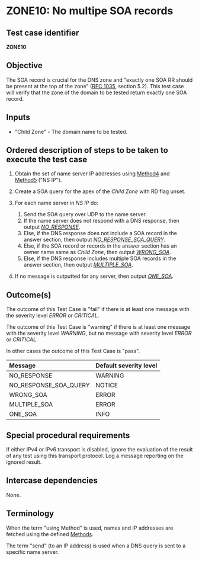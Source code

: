 # ZONE10: No multipe SOA records


## Test case identifier
**ZONE10**


## Objective

The SOA record is crucial for the DNS zone and "exactly one SOA RR should
be present at the top of the zone" ([RFC 1035][RFC 1035#5.2], section 5.2).
This test case will verify that the zone of the domain to be tested return
exactly one SOA record.


## Inputs

* "Child Zone" - The domain name to be tested.


## Ordered description of steps to be taken to execute the test case

1. Obtain the set of name server IP addresses using [Method4] and [Method5]
   ("NS IP").

2. Create a SOA query for the apex of the *Child Zone* with RD flag unset.

3. For each name server in *NS IP* do:
   1. Send the SOA query over UDP to the name server.
   2. If the name server does not respond with a DNS response, then
      output *[NO_RESPONSE]*.
   3. Else, if the DNS response does not include a SOA record in the
      answer section, then output *[NO_RESPONSE_SOA_QUERY]*.
   4. Else, if the SOA record or records in the answer section has
      an owner name same as *Child Zone*, then output
      *[WRONG_SOA]*.
   4. Else, if the DNS response includes multiple SOA records in the
      answer section, then output *[MULTIPLE_SOA]*.

4. If no message is outputted for any server, then output *[ONE_SOA]*.


## Outcome(s)

The outcome of this Test Case is "fail" if there is at least one message
with the severity level *ERROR* or *CRITICAL*.

The outcome of this Test Case is "warning" if there is at least one message
with the severity level *WARNING*, but no message with severity level
*ERROR* or *CRITICAL*.

In other cases the outcome of this Test Case is "pass".

Message                       | Default severity level
:-----------------------------|:-----------------------------------
NO_RESPONSE                   | WARNING
NO_RESPONSE_SOA_QUERY         | NOTICE
WRONG_SOA                     | ERROR
MULTIPLE_SOA                  | ERROR
ONE_SOA                       | INFO


## Special procedural requirements

If either IPv4 or IPv6 transport is disabled, ignore the evaluation of the
result of any test using this transport protocol. Log a message reporting
on the ignored result.


## Intercase dependencies

None.


## Terminology

When the term "using Method" is used, names and IP addresses are fetched
using the defined [Methods].

The term "send" (to an IP address) is used when a DNS query is sent to
a specific name server.


[MULTIPLE_SOA]:              #outcomes
[Method4]:                   ../Methods.md#method-4-obtain-glue-address-records-from-parent
[Method5]:                   ../Methods.md#method-5-obtain-the-name-server-address-records-from-child
[Methods]:                   ../Methods.md
[NO_RESPONSE]:               #outcomes
[NO_RESPONSE_SOA_QUERY]:     #outcomes
[ONE_SOA]:                   #outcomes
[RFC 1035#5.2]:              https://tools.ietf.org/html/rfc1035#section-5.2
[WRONG_SOA]:                 #outcomes
[terminology]:               #terminology

